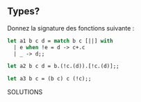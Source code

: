 ## Types?
Donnez la signature des fonctions suivante :
```ocaml
let a1 b c d = match b c [||] with
  | e when !e = d -> c+.c
  | _ -> d;;
``` 

```ocaml
let a2 b c d = b.(!c.(d)).[!c.(d)];;
``` 
```ocaml
let a3 b c = (b c) c (!c);;
```


SOLUTIONS

<!--stackedit_data:
eyJoaXN0b3J5IjpbMjA2MDEyMjQ4OCwxMjIxMjIzODc2LC0xMD
AzNDA5NDYyXX0=
-->